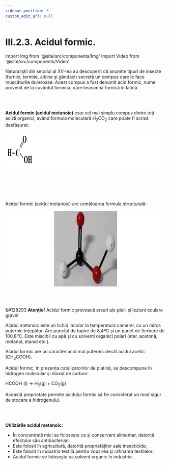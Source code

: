 ```yaml
---
sidebar_position: 3
custom_edit_url: null
---
```


# III.2.3. Acidul formic.



import Img from '@site/src/components/Img'
import Video from '@site/src/components/Video'




<div class="alert alert--warning" role="alert">

Naturaliştii din secolul al XV-lea au descoperit că anumite tipuri de insecte (furnici, termite, albine și gândaci) secretă un compus care le face mușcăturile dureroase. Acest compus a fost denumit acid formic, nume provenit de la cuvântul formica, care înseamnă furnică în latină.



</div>




<br></br>


<div class="alert alert--primary" role="alert">





**Acidul formic (acidul metanoic)** este cel mai simplu compus dintre toți acizii organici, având formula moleculară H<sub>2</sub>CO<sub>2</sub> care poate fi scrisă desfășurat: 



<Img className="img-responsive4" src="chimie/clasa10/capitolul3/III-2-3-acidul-formic-poza1-formula-moleculara-a-acidului-formic.png" width="1000" height="117" lazy={false} />


<br></br>
<br></br>



Acidul formic (acidul metanoic) are următoarea formula structurală:


<Img className="img-responsive4" src="chimie/clasa10/capitolul3/III-2-3-acidul-formic-poza2-formula-structurala-a-acidului-formic.png" width="1000" height="237" lazy={false} />



</div>

<br></br>



<div class="alert alert--primary" role="alert">

&#128293 **Atenție!** Acidul formic provoacă arsuri ale pielii şi leziuni oculare grave!


Acidul metanoic este un lichid incolor la temperatura camerei, cu un miros puternic înțepător. Are punctul de topire de 8,4ºC și un punct de fierbere de 100,8ºC. Este miscibil cu apă și cu solvenți organici polari (eter, acetonă, metanol, etanol etc.).

Acidul formic are un caracter acid mai puternic decât acidul acetic (CH<sub>3</sub>COOH).

Acidul formic, în prezența catalizatorilor de platină, se descompune în hidrogen molecular și dioxid de carbon:

HCOOH (l) → H<sub>2</sub>(g) + CO<sub>2</sub>(g)


Această proprietate permite acidului formic să fie considerat un mod sigur de stocare a hidrogenului.





</div>




<br></br>


<div class="alert alert--warning" role="alert">

**Utilizările acidul metanoic:**   
- În concentrații mici se folosește ca și conservant alimentar, datorită efectului său antibacterian; 
- Este folosit în agricultură, datorită  proprietăților sale insecticide; 
- Este folosit în industria textilă pentru vopsirea și rafinarea textilelor; 
- Acidul formic se folosește ca solvent organic în industrie.




</div>


